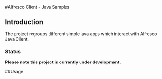 #Alfresco Client - Java Samples

## Introduction
The project regroups different simple java apps which interact with Alfresco Java Client.

### Status
**Please note this project is currently under development.**

##Usage
